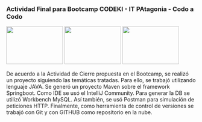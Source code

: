 ### Actividad Final para Bootcamp CODEKI - IT PAtagonia - Codo a Codo 
<img width=150 height= 100 src="https://github.com/Pedro410Ar/Codeki_1sem/blob/master/isologo-codeki.png"/> <img width=150 height= 100 src="https://github.com/Pedro410Ar/Codeki_1sem/blob/master/logo%20IT%20patagonia.jfif"/> <img width=150 height= 100 src="https://github.com/Pedro410Ar/Codeki_1sem/blob/193ea699549e598ee978e982448fca046a5d3ade/logo%20codo%20a%20codo.png"/> 

De acuerdo a la Actividad de Cierre propuesta en el Bootcamp, se realizó un proyecto siguiendo las temáticas tratadas. 
Para ello, se trabajó utilizando lenguaje JAVA. Se generó un proyecto Maven sobre el framework Springboot.
Como IDE se usó el IntelliJ Community. Para generar la DB se utilizó Workbench MySQL.
Así también, se usó Postman para simulación de peticiones HTTP. Finalmente, como herramienta de control de versiones se trabajó con
Git y con GITHUB como repositorio en la nube.



